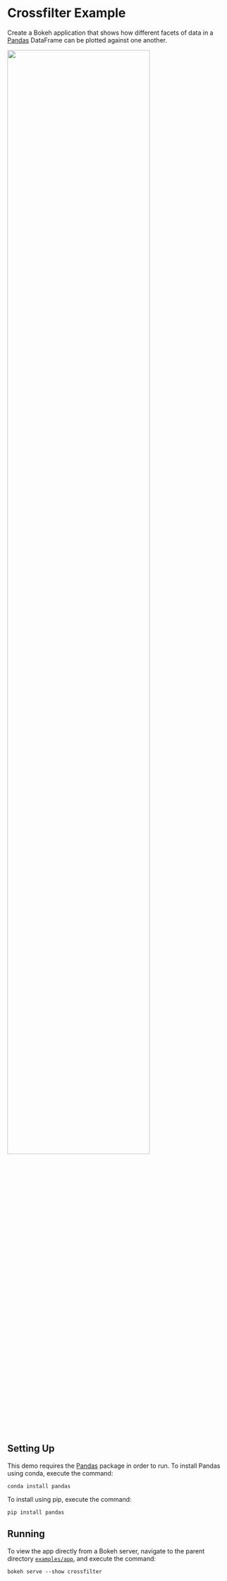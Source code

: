 # Crossfilter Example

Create a Bokeh application that shows how different facets of data in a
[Pandas](https://pandas.pydata.org) DataFrame can be plotted against one
another.

<img src="https://docs.bokeh.org/static/crossfilter.png" width="80%"></img>

## Setting Up

This demo requires the [Pandas](https://pandas.pydata.org) package in order to
run. To install Pandas using conda, execute the command:

    conda install pandas

To install using pip, execute the command:

    pip install pandas

## Running

To view the app directly from a Bokeh server, navigate to the parent directory
[`examples/app`](https://github.com/bokeh/bokeh/tree/master/examples/app),
and execute the command:

    bokeh serve --show crossfilter
